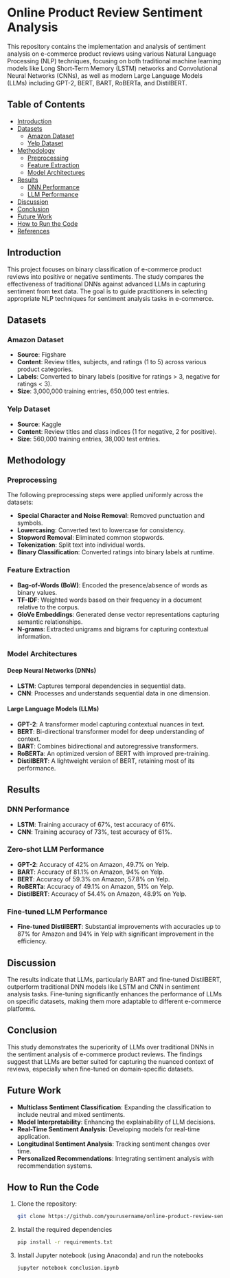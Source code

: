# Online Product Review Sentiment Analysis

This repository contains the implementation and analysis of sentiment analysis on e-commerce product reviews using various Natural Language Processing (NLP) techniques, focusing on both traditional machine learning models like Long Short-Term Memory (LSTM) networks and Convolutional Neural Networks (CNNs), as well as modern Large Language Models (LLMs) including GPT-2, BERT, BART, RoBERTa, and DistilBERT.

## Table of Contents
- [Introduction](#introduction)
- [Datasets](#datasets)
  - [Amazon Dataset](#amazon-dataset)
  - [Yelp Dataset](#yelp-dataset)
- [Methodology](#methodology)
  - [Preprocessing](#preprocessing)
  - [Feature Extraction](#feature-extraction)
  - [Model Architectures](#model-architectures)
- [Results](#results)
  - [DNN Performance](#dnn-performance)
  - [LLM Performance](#llm-performance)
- [Discussion](#discussion)
- [Conclusion](#conclusion)
- [Future Work](#future-work)
- [How to Run the Code](#how-to-run-the-code)
- [References](#references)

## Introduction

This project focuses on binary classification of e-commerce product reviews into positive or negative sentiments. The study compares the effectiveness of traditional DNNs against advanced LLMs in capturing sentiment from text data. The goal is to guide practitioners in selecting appropriate NLP techniques for sentiment analysis tasks in e-commerce.

## Datasets

### Amazon Dataset
- **Source**: Figshare
- **Content**: Review titles, subjects, and ratings (1 to 5) across various product categories.
- **Labels**: Converted to binary labels (positive for ratings > 3, negative for ratings < 3).
- **Size**: 3,000,000 training entries, 650,000 test entries.

### Yelp Dataset
- **Source**: Kaggle
- **Content**: Review titles and class indices (1 for negative, 2 for positive).
- **Size**: 560,000 training entries, 38,000 test entries.

## Methodology

### Preprocessing
The following preprocessing steps were applied uniformly across the datasets:
- **Special Character and Noise Removal**: Removed punctuation and symbols.
- **Lowercasing**: Converted text to lowercase for consistency.
- **Stopword Removal**: Eliminated common stopwords.
- **Tokenization**: Split text into individual words.
- **Binary Classification**: Converted ratings into binary labels at runtime.

### Feature Extraction
- **Bag-of-Words (BoW)**: Encoded the presence/absence of words as binary values.
- **TF-IDF**: Weighted words based on their frequency in a document relative to the corpus.
- **GloVe Embeddings**: Generated dense vector representations capturing semantic relationships.
- **N-grams**: Extracted unigrams and bigrams for capturing contextual information.

### Model Architectures

#### Deep Neural Networks (DNNs)
- **LSTM**: Captures temporal dependencies in sequential data.
- **CNN**: Processes and understands sequential data in one dimension.

#### Large Language Models (LLMs)
- **GPT-2**: A transformer model capturing contextual nuances in text.
- **BERT**: Bi-directional transformer model for deep understanding of context.
- **BART**: Combines bidirectional and autoregressive transformers.
- **RoBERTa**: An optimized version of BERT with improved pre-training.
- **DistilBERT**: A lightweight version of BERT, retaining most of its performance.

## Results

### DNN Performance
- **LSTM**: Training accuracy of 67%, test accuracy of 61%.
- **CNN**: Training accuracy of 73%, test accuracy of 61%.

### Zero-shot LLM Performance
- **GPT-2**: Accuracy of 42% on Amazon, 49.7% on Yelp.
- **BART**: Accuracy of 81.1% on Amazon, 94% on Yelp.
- **BERT**: Accuracy of 59.3% on Amazon, 57.8% on Yelp.
- **RoBERTa**: Accuracy of 49.1% on Amazon, 51% on Yelp.
- **DistilBERT**: Accuracy of 54.4% on Amazon, 48.9% on Yelp.

### Fine-tuned LLM Performance
- **Fine-tuned DistilBERT**: Substantial improvements with accuracies up to 87% for Amazon and 94% in Yelp with significant improvement in the efficiency.
  

## Discussion

The results indicate that LLMs, particularly BART and fine-tuned DistilBERT, outperform traditional DNN models like LSTM and CNN in sentiment analysis tasks. Fine-tuning significantly enhances the performance of LLMs on specific datasets, making them more adaptable to different e-commerce platforms.

## Conclusion

This study demonstrates the superiority of LLMs over traditional DNNs in the sentiment analysis of e-commerce product reviews. The findings suggest that LLMs are better suited for capturing the nuanced context of reviews, especially when fine-tuned on domain-specific datasets.

## Future Work

- **Multiclass Sentiment Classification**: Expanding the classification to include neutral and mixed sentiments.
- **Model Interpretability**: Enhancing the explainability of LLM decisions.
- **Real-Time Sentiment Analysis**: Developing models for real-time application.
- **Longitudinal Sentiment Analysis**: Tracking sentiment changes over time.
- **Personalized Recommendations**: Integrating sentiment analysis with recommendation systems.

## How to Run the Code

1. Clone the repository:
   ```bash
   git clone https://github.com/yourusername/online-product-review-sentiment-analysis.git
   ```
2. Install the required dependencies
   ```bash
   pip install -r requirements.txt
   ```
3. Install Jupyter notebook (using Anaconda) and run the notebooks
   ```bash
   jupyter notebook conclusion.ipynb
   ```
